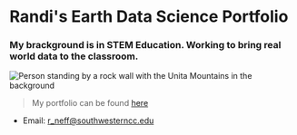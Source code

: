 # Randi's Earth Data Science Portfolio
### My brackground is in STEM Education. Working to bring real world data to the classroom.
![Person standing by a rock wall with the Unita Mountains in the background](/img/003-WY)
> My portfolio can be found [here](https://bioncphilic.github.io)
* Email: r_neff@southwesterncc.edu
